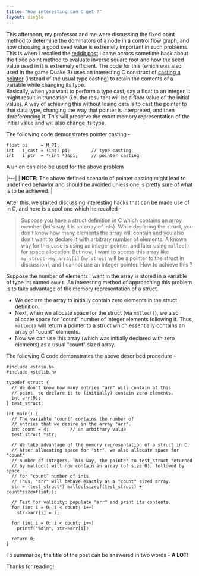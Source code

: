```yaml
---
title: "How interesting can C get ?"
layout: single
---
```


This afternoon, my professor and me were discussing the fixed point method to determine the dominators of a node in a control flow graph, and how choosing a good seed value is extremely important in such problems. This is when I recalled the [reddit post](https://www.reddit.com/r/programming/comments/t9zb/origin_of_quake3s_fast_invsqrt/) I came across sometime back about the fixed point method to evaluate inverse square root and how the seed value used in it is extremely efficient. The code for this (which was also used in the game Quake 3) uses an interesting C construct of [casting a pointer](https://www.reddit.com/r/programming/comments/t9zb/origin_of_quake3s_fast_invsqrt/ctaek/) (instead of the usual type casting) to retain the contents of a variable while changing its type.  
Basically, when you want to perform a type cast, say a float to an integer, it might result in truncation (i.e. the resultant will be a floor value of the initial value). A way of achieving this without losing data is to cast the pointer to that data type, changing the way that pointer is interpreted, and then dereferencing it. This will preserve the exact memory representation of the initial value and will also change its type.  

The following code demonstrates pointer casting -

```
float pi     = M_PI;
int   i_cast = (int) pi;        // type casting
int   i_ptr  = *(int *)&pi;     // pointer casting
```

A union can also be used for the above problem

|---|
| **NOTE:** The above defined scenario of pointer casting might lead to undefined behavior and should be avoided unless one is pretty sure of what is to be achieved. |


After this, we started discussing interesting hacks that can be made use of in C, and here is a cool one which he recalled -

> Suppose you have a struct definition in C which contains an array member (let's say it is an array of ints). While declaring the struct, you don't know how many elements the array will contain and you also don't want to declare it with arbitrary number of elements. A known way for this case is using an integer pointer, and later using `malloc()` for space allocation. But now, I want to access this array like `my_struct->my_array[i]` (`my_struct` will be a pointer to the struct in discussion), and I cannot use an integer pointer. How to achieve this ?

Suppose the number of elements I want in the array is stored in a variable of type int named `count`. An interesting method of approaching this problem is to take advantage of the memory representation of a struct.  

- We declare the array to initially contain zero elements in the struct definition.
- Next, when we allocate space for the struct (via `malloc()`), we also allocate space for "count" number of integer elements following it. Thus, `malloc()` will return a pointer to a struct which essentially contains an array of "count" elements.
- Now we can use this array (which was initially declared with zero elements) as a usual "count" sized array.

The following C code demonstrates the above described procedure -

```
#include <stdio.h>
#include <stdlib.h>

typedef struct {
  // We don't know how many entries "arr" will contain at this
  // point, so declare it to (initially) contain zero elements.
  int arr[0];
} test_struct;

int main() {
  // The variable "count" contains the number of
  // entries that we desire in the array "arr".
  int count = 4;        // an arbitrary value
  test_struct *str;

  // We take advantage of the memory representation of a struct in C.
  // After allocating space for "str", we also allocate space for "count"
  // number of integers. This way, the pointer to test_struct returned
  // by malloc() will now contain an array (of size 0), followed by space
  // for "count" number of ints.
  // Thus, "arr" will behave exactly as a "count" sized array.
  str = (test_struct*) malloc(sizeof(test_struct) + count*sizeof(int));

  // Test for validity: populate "arr" and print its contents.
  for (int i = 0; i < count; i++)
    str->arr[i] = i;

  for (int i = 0; i < count; i++)
    printf("%d\n", str->arr[i]);

  return 0;
}
```

To summarize, the title of the post can be answered in two words - **A LOT!**

Thanks for reading!
